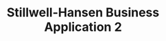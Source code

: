 ---
title: Stillwell-Hansen Business Application 2
image: "/images/work/stillwell.png"
image-alt-title: Freshdirect
work-tags: UI & UX / Front End Dev
work-link: '/case-study/'
---